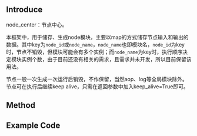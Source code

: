 

## Introduce

node_center：节点中心。

本框架中，用于储存、生成node模块，主要以map的方式储存节点输入和输出的数据。其中key为`node_id`或`node_name`，`node_name`也即模块名，`node_id`为key时，节点不销毁，但模块可能会有多个实例；而`node_name`为key时，执行顺序决定模块实例个数，由于目前还没有相关的需求，且需求并未开发，所以目前保留该用法。

节点一般一次生成一次运行后销毁，不作保留，当然aop、log等全局模块除外。节点可在执行后继续keep alive，只需在返回参数中加入keep_alive=True即可。



## Method




## Example Code

```python
```
